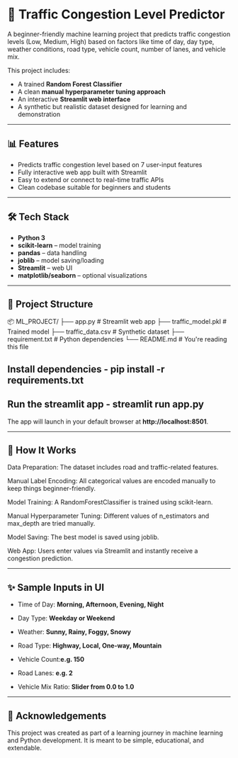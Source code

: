 # 🚦 Traffic Congestion Level Predictor

A beginner-friendly machine learning project that predicts traffic congestion levels (Low, Medium, High) based on factors like time of day, day type, weather conditions, road type, vehicle count, number of lanes, and vehicle mix.

This project includes:
- A trained **Random Forest Classifier**
- A clean **manual hyperparameter tuning approach**
- An interactive **Streamlit web interface**
- A synthetic but realistic dataset designed for learning and demonstration

---

## 📊 Features

- Predicts traffic congestion level based on 7 user-input features
- Fully interactive web app built with Streamlit
- Easy to extend or connect to real-time traffic APIs
- Clean codebase suitable for beginners and students

---

## 🛠️ Tech Stack

- **Python 3**
- **scikit-learn** – model training
- **pandas** – data handling
- **joblib** – model saving/loading
- **Streamlit** – web UI
- **matplotlib/seaborn** – optional visualizations

---

## 📁 Project Structure

📦 ML_PROJECT/
├── app.py # Streamlit web app
├── traffic_model.pkl # Trained model
├── traffic_data.csv # Synthetic dataset
├── requirement.txt # Python dependencies
└── README.md # You're reading this file


## Install dependencies -  pip install -r requirements.txt

## Run the streamlit app - streamlit run app.py

The app will launch in your default browser at **http://localhost:8501**.

---


## 🧠 How It Works
Data Preparation: The dataset includes road and traffic-related features.

Manual Label Encoding: All categorical values are encoded manually to keep things beginner-friendly.

Model Training: A RandomForestClassifier is trained using scikit-learn.

Manual Hyperparameter Tuning: Different values of n_estimators and max_depth are tried manually.

Model Saving: The best model is saved using joblib.

Web App: Users enter values via Streamlit and instantly receive a congestion prediction.


---


## ✨ Sample Inputs in UI

- Time of Day: **Morning, Afternoon, Evening, Night**

- Day Type: **Weekday or Weekend**

- Weather: **Sunny, Rainy, Foggy, Snowy**

- Road Type: **Highway, Local, One-way, Mountain**

- Vehicle Count:**e.g. 150**

- Road Lanes: **e.g. 2**

- Vehicle Mix Ratio: **Slider from 0.0 to 1.0**


---


## 🙌 Acknowledgements
This project was created as part of a learning journey in machine learning and Python development. It is meant to be simple, educational, and extendable.
